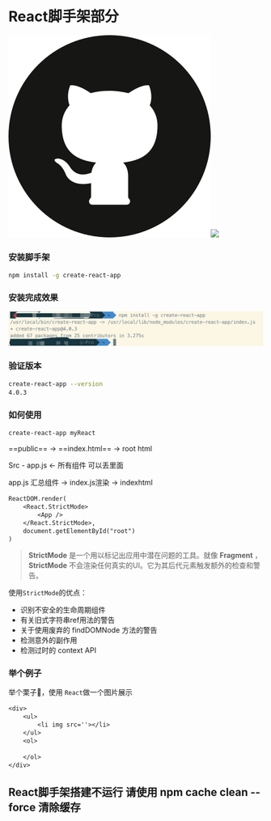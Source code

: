 # React脚手架部分

[![github](https://raw.githubusercontent.com/zbsilent/imag/main/rootgithubb.svg)![](https://img.shields.io/badge/React-zbsilent-brightgreen)](https://github.com/zbsilent)

### 安装脚手架

```bash
npm install -g create-react-app
```

### 安装完成效果

![image-20210320153134112](https://raw.githubusercontent.com/zbsilent/imag/main/rootimage-20210320153134112.png)

### 验证版本

```bash
create-react-app --version
4.0.3
```

### 如何使用

```bash
create-react-app myReact
```

==public== $\rightarrow$ ==index.html== $\rightarrow$ root html

Src - app.js $\leftarrow$ 所有组件 可以丢里面

app.js 汇总组件 $\rightarrow$ index.js渲染 $\rightarrow$ indexhtml

```text
ReactDOM.render(
    <React.StrictMode>
        <App />
    </React.StrictMode>,
    document.getElementById("root")
)
```

> **StrictMode** 是一个用以标记出应用中潜在问题的工具。就像 **Fragment** ，**StrictMode** 不会渲染任何真实的UI。它为其后代元素触发额外的检查和警告。

使用`StrictMode`的优点：

* 识别不安全的生命周期组件
* 有关旧式字符串ref用法的警告
* 关于使用废弃的 findDOMNode 方法的警告
* 检测意外的副作用
* 检测过时的 context API

### 举个例子

举个栗子🌰，使用 `React`做一个图片展示

```markup
<div>
    <ul>
        <li img src=''></li>
    </ul>
    <ol>

    </ol>
</div>
```

## React脚手架搭建不运行 请使用 npm cache clean --force  清除缓存

